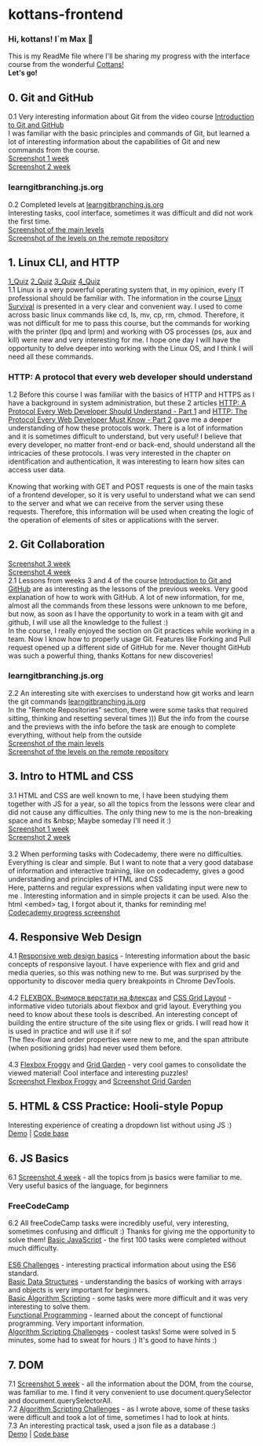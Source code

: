 # kottans-frontend
### Hi, kottans! I`m Max :wave:
This is my ReadMe file where I'll be sharing my progress with the interface course from the wonderful [Cottans!](https://kottans.org/ "kottans.org")<br>
**Let's go!**
## 0. Git and GitHub
0.1 Very interesting information about Git from the video course [Introduction to Git and GitHub](https://www.coursera.org/learn/introduction-git-github)<br>
I was familiar with the basic principles and commands of Git, but learned a lot of interesting information about the capabilities of Git and new commands from the course.<br>
[Screenshot 1 week](https://github.com/maksimsergeev97/kottans-frontend/blob/808a831543c9d0213b5fb8a71921386179d9c83a/first%20week.PNG)<br>
[Screenshot 2 week](https://github.com/maksimsergeev97/kottans-frontend/blob/808a831543c9d0213b5fb8a71921386179d9c83a/second%20week.PNG)<br>
### learngitbranching.js.org
0.2 Completed levels at [learngitbranching.js.org](https://learngitbranching.js.org)<br>
Interesting tasks, cool interface, sometimes it was difficult and did not work the first time.<br>
[Screenshot of the main levels](https://github.com/maksimsergeev97/kottans-frontend/blob/808a831543c9d0213b5fb8a71921386179d9c83a/git_base.PNG)<br>
[Screenshot of the levels on the remote repository](https://github.com/maksimsergeev97/kottans-frontend/blob/808a831543c9d0213b5fb8a71921386179d9c83a/git_remote.PNG)<br>
## 1. Linux CLI, and HTTP
[1_Quiz](https://github.com/maksimsergeev97/kottans-frontend/blob/9920c6191cf2f6355a3e1bdc777babcf792f5912/task_linux_cli/quiz_1.PNG)
[2_Quiz](https://github.com/maksimsergeev97/kottans-frontend/blob/9920c6191cf2f6355a3e1bdc777babcf792f5912/task_linux_cli/quiz_2.PNG)
[3_Quiz](https://github.com/maksimsergeev97/kottans-frontend/blob/9920c6191cf2f6355a3e1bdc777babcf792f5912/task_linux_cli/quiz_3.PNG)
[4_Quiz](https://github.com/maksimsergeev97/kottans-frontend/blob/9920c6191cf2f6355a3e1bdc777babcf792f5912/task_linux_cli/quiz_4.PNG)<br>
1.1 Linux is a very powerful operating system that, in my opinion, every IT professional should be familiar with. The information in the course [Linux Survival](https://linuxsurvival.com/linux-tutorial-introduction) is presented in a very clear and convenient way. I used to come across basic linux commands like cd, ls, mv, cp, rm, chmod. Therefore, it was not difficult for me to pass this course, but the commands for working with the printer (lpq and lprm) and working with OS processes (ps, aux and kill) were new and very interesting for me. I hope one day I will have the opportunity to delve deeper into working with the Linux OS, and I think I will need all these commands.<br>
### HTTP: A protocol that every web developer should understand
1.2 Before this course I was familiar with the basics of HTTP and HTTPS as I have a background in system administration, but these 2 articles [HTTP: A Protocol Every Web Developer Should Understand - Part 1](https://code.tutsplus.com/uk/tutorials/http-the-protocol-every-web-developer-must-know-part-1--net-31177) and [HTTP: The Protocol Every Web Developer Must Know - Part 2](https://code.tutsplus.com/uk/tutorials/http-the-protocol-every-web-developer-must-know-part-2--net-31155) gave me a deeper understanding of how these protocols work. There is a lot of information and it is sometimes difficult to understand, but very useful! I believe that every developer, no matter front-end or back-end, should understand all the intricacies of these protocols. I was very interested in the chapter on identification and authentication, it was interesting to learn how sites can access user data.<br><br>
Knowing that working with GET and POST requests is one of the main tasks of a frontend developer, so it is very useful to understand what we can send to the server and what we can receive from the server using these requests. Therefore, this information will be used when creating the logic of the operation of elements of sites or applications with the server.<br>
## 2. Git Collaboration
[Screenshot 3 week](https://github.com/maksimsergeev97/kottans-frontend/blob/792dc8dcdd72b0ba1f60d07d1de176c1c00d88ee/task_git_collaboration/Git_week_3.PNG)<br>
[Screenshot 4 week](https://github.com/maksimsergeev97/kottans-frontend/blob/792dc8dcdd72b0ba1f60d07d1de176c1c00d88ee/task_git_collaboration/Git_week_4.PNG)<br>
2.1 Lessons from weeks 3 and 4 of the course [Introduction to Git and GitHub](https://www.coursera.org/learn/introduction-git-github) are as interesting as the lessons of the previous weeks. Very good explanation of how to work with GitHub. A lot of new information, for me, almost all the commands from these lessons were unknown to me before, but now, as soon as I have the opportunity to work in a team with git and github, I will use all the knowledge to the fullest :)<br>
In the course, I really enjoyed the section on Git practices while working in a team. Now I know how to properly usage Git. Features like Forking and Pull request opened up a different side of GitHub for me. Never thought GitHub was such a powerful thing, thanks Kottans for new discoveries!<br>
### learngitbranching.js.org 
2.2 An interesting site with exercises to understand how git works and learn the git commands [learngitbranching.js.org](https://learngitbranching.js.org)<br>
In the "Remote Repositories" section, there were some tasks that required sitting, thinking and resetting several times ))) But the info from the course and the previews with the info before the task are enough to complete everything, without help from the outside<br>
[Screenshot of the main levels](https://github.com/maksimsergeev97/kottans-frontend/blob/792dc8dcdd72b0ba1f60d07d1de176c1c00d88ee/task_git_collaboration/git_base.PNG)<br>
[Screenshot of the levels on the remote repository](https://github.com/maksimsergeev97/kottans-frontend/blob/792dc8dcdd72b0ba1f60d07d1de176c1c00d88ee/task_git_collaboration/git_remote.PNG)<br>
## 3. Intro to HTML and CSS
3.1 HTML and CSS are well known to me, I have been studying them together with JS for a year, so all the topics from the lessons were clear and did not cause any difficulties. The only thing new to me is the non-breaking space and its \&nbsp; Maybe someday I'll need it :)<br>
[Screenshot 1 week](https://github.com/maksimsergeev97/kottans-frontend/blob/8cfe7039a6075289557471a72907dabf578eb296/task_html_css_intro/HTML_CSS_week_1.PNG)<br>[Screenshot 2 week](https://github.com/maksimsergeev97/kottans-frontend/blob/8cfe7039a6075289557471a72907dabf578eb296/task_html_css_intro/HTML_CSS_week_2.PNG)<br><br>
3.2 When performing tasks with Codecademy, there were no difficulties. Everything is clear and simple. But I want to note that a very good database of information and interactive training, like on codecademy, gives a good understanding and principles of HTML and CSS<br>
Here, patterns and regular expressions when validating input were new to me . Interesting information and in simple projects it can be used. Also the html \<embed> tag, I forgot about it, thanks for reminding me!<br>
[Codecademy progress screenshot](https://github.com/maksimsergeev97/kottans-frontend/blob/8cfe7039a6075289557471a72907dabf578eb296/task_html_css_intro/HTML_CSS_Codecademy.PNG)<br>
## 4. Responsive Web Design
4.1 [Responsive web design basics](https://web.dev/i18n/en/responsive-web-design-basics) - Interesting information about the basic concepts of responsive layout. I have experience with flex and grid and media queries, so this was nothing new to me. But was surprised by the opportunity to discover media query breakpoints in Chrome DevTools.<br><br>
4.2 [FLEXBOX. Вчимося верстати на флексах](https://www.youtube.com/playlist?list=PLM6XATa8CAG5mPV60dMmjMRrHVW4LmV2x) and [CSS Grid Layout](https://www.youtube.com/watch?v=GV92IdMGFfA&list=PLM6XATa8CAG5pXQrW_kDaeZb_uIAMNZIm) - informative video tutorials about flexbox and grid layout. Everything you need to know about these tools is described. An interesting concept of building the entire structure of the site using flex or grids. I will read how it is used in practice and will use it if so!<br>
The flex-flow and order properties were new to me, and the span attribute (when positioning grids) had never used them before.<br><br>
4.3 [Flexbox Froggy](http://flexboxfroggy.com/) and [Grid Garden](http://cssgridgarden.com/) - very cool games to consolidate the viewed material! Cool interface and interesting puzzles!<br>
[Screenshot Flexbox Froggy](https://github.com/maksimsergeev97/kottans-frontend/blob/09d6fa999474f26f3fd6f59db3a6e4caf8cd8004/task_responsive_web_design/Screenshot_flex_froggy.PNG) and [Screenshot Grid Garden](https://github.com/maksimsergeev97/kottans-frontend/blob/09d6fa999474f26f3fd6f59db3a6e4caf8cd8004/task_responsive_web_design/Screenshot_grid_garden.PNG)<br>
## 5. HTML & CSS Practice: Hooli-style Popup
Interesting experience of creating a dropdown list without using JS :)<br>
[Demo](https://maksimsergeev97.github.io/Hooli-style-popup) | [Code base](https://github.com/maksimsergeev97/Hooli-style-popup)<br>
## 6. JS Basics
6.1 [Screenshot 4 week](https://github.com/maksimsergeev97/kottans-frontend/blob/main/task_js_basics/Coursera_week_4.PNG) - all the topics from js basics were familiar to me. Very useful basics of the language, for beginners<br>
### FreeCodeCamp
6.2 All freeCodeCamp tasks were incredibly useful, very interesting, sometimes confusing and difficult :) Thanks for giving me the opportunity to solve them!
[Basic JavaScript](https://github.com/maksimsergeev97/kottans-frontend/blob/main/task_js_basics/freecodecamp-1.PNG) - the first 100 tasks were completed without much difficulty.<br><br>
[ES6 Challenges](https://github.com/maksimsergeev97/kottans-frontend/blob/main/task_js_basics/freecodecamp-2.PNG) - interesting practical information about using the ES6 standard.<br> 
[Basic Data Structures](https://github.com/maksimsergeev97/kottans-frontend/blob/main/task_js_basics/freecodecamp-5.PNG) - understanding the basics of working with arrays and objects is very important for beginners.<br>
[Basic Algorithm Scripting](https://github.com/maksimsergeev97/kottans-frontend/blob/main/task_js_basics/freecodecamp-6.PNG) - some tasks were more difficult and it was very interesting to solve them.<br>
[Functional Programming](https://github.com/maksimsergeev97/kottans-frontend/blob/main/task_js_basics/freecodecamp-7.PNG) - learned about the concept of functional programming. Very important information.<br>
[Algorithm Scripting Challenges](https://github.com/maksimsergeev97/kottans-frontend/blob/main/task_js_basics/freecodecamp-8.PNG) - coolest tasks! Some were solved in 5 minutes, some had to sweat for hours :)
It's good to have hints :)<br>
## 7. DOM
7.1 [Screenshot 5 week](https://github.com/maksimsergeev97/kottans-frontend/blob/main/task_js_dom/Coursera_week_5.PNG) - all the information about the DOM, from the course, was familiar to me. I find it very convenient to use document.querySelector and document.querySelectorAll.<br>
7.2 [Algorithm Scripting Challenges](https://github.com/maksimsergeev97/kottans-frontend/blob/main/task_js_dom/freecodecamp-8.PNG) - as I wrote above, some of these tasks were difficult and took a lot of time, sometimes I had to look at hints.<br>
7.3 An interesting practical task, used a json file as a database :)<br>
[Demo](https://maksimsergeev97.github.io/JS-DOM-Practice) | [Code base](https://github.com/maksimsergeev97/JS-DOM-Practice)<br>
